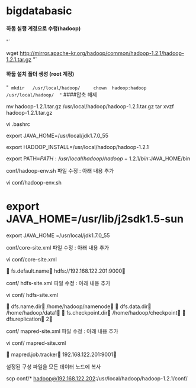 bigdatabasic
============


#### 하둡 실행 계정으로 수행(hadoop)
"`

wget   http://mirror.apache-kr.org/hadoop/common/hadoop-1.2.1/hadoop-1.2.1.tar.gz
"`

#### 하둡 설치 폴더 생성 (root 계정)
"`
mkdir   /usr/local/hadoop/    
chown  hadoop:hadoop   /usr/local/hadoop/ 
"`
####압축  해제

mv   hadoop-1.2.1.tar.gz    /usr/local/hadoop/hadoop-1.2.1.tar.gz 
tar  xvzf  hadoop-1.2.1.tar.gz

vi  .bashrc 

export JAVA_HOME=/usr/local/jdk1.7.0_55

export HADOOP_INSTALL=/usr/local/hadoop/hadoop-1.2.1

export PATH=$PATH:/usr/local/hadoop/hadoop-1.2.1/bin:$JAVA_HOME/bin

conf/hadoop-env.sh 파일 수정 : 아래 내용 추가

vi  conf/hadoop-env.sh

# export JAVA_HOME=/usr/lib/j2sdk1.5-sun
export JAVA_HOME =/usr/local/jdk1.7.0_55


conf/core-site.xml 파일 수정 : 아래 내용 추가

vi  conf/core-site.xml

<property>	
  <name>fs.default.name</name>	
  <value>hdfs://192.168.122.201:9000</value>
</property>


conf/ hdfs-site.xml 파일 수정 : 아래 내용 추가

vi conf/ hdfs-site.xml 

<property>	<name>dfs.name.dir</name>	<value>/home/hadoop/namenode</value></property>
<property>	<name>dfs.data.dir</name>	<value>/home/hadoop/data1</value></property>
<property>	<name>fs.checkpoint.dir</name>	<value>/home/hadoop/checkpoint</value></property>
<property>	<name>dfs.replication</name>	<value>2</value></property>


conf/ mapred-site.xml 파일 수정 : 아래 내용 추가

vi  conf/ mapred-site.xml 

<property>	<name>mapred.job.tracker</name>	<value> 192.168.122.201:9001</value></property>


설정된 구성 파일을 모든 데이터 노드에 복사

scp  conf/*  hadoop@192.168.122.202:/usr/local/hadoop/hadoop-1.2.1/conf/






